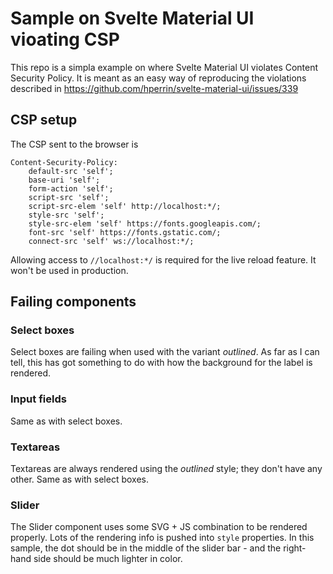 # Sample on Svelte Material UI vioating CSP

This repo is a simpla example on where Svelte Material UI violates Content Security Policy.
It is meant as an easy way of reproducing the violations described in https://github.com/hperrin/svelte-material-ui/issues/339

## CSP setup

The CSP sent to the browser is

````
Content-Security-Policy:
    default-src 'self';
    base-uri 'self';
    form-action 'self';
    script-src 'self';
    script-src-elem 'self' http://localhost:*/;
    style-src 'self';
    style-src-elem 'self' https://fonts.googleapis.com/;
    font-src 'self' https://fonts.gstatic.com/;
    connect-src 'self' ws://localhost:*/;
````

Allowing access to `//localhost:*/` is required for the live reload feature. It won't be used in production.

## Failing components

### Select boxes

Select boxes are failing when used with the variant *outlined*. As far as I can tell, this has got something to
do with how the background for the label is rendered.

### Input fields

Same as with select boxes.

### Textareas

Textareas are always rendered using the *outlined* style; they don't have any other. Same as with select boxes.

### Slider

The Slider component uses some SVG + JS combination to be rendered properly. Lots of the rendering info is pushed
into `style` properties. In this sample, the dot should be in the middle of the slider bar - and the right-hand
side should be much lighter in color.
